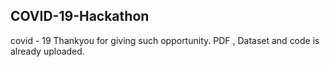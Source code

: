 ## COVID-19-Hackathon
covid - 19
Thankyou for giving such opportunity. 
PDF , Dataset and code is already uploaded.
